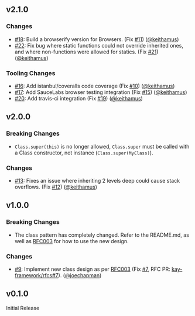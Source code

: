 ## v2.1.0

### Changes

 - [#18](https://github.com/kay-framework/kayclass/pull/18):
   Build a browserify version for Browsers.
   (Fix [#11](https://github.com/kay-framework/kayclass/issues/11))
   ([@keithamus](https://github.com/keithamus))
 - [#22](https://github.com/kay-framework/kayclass/pull/22):
   Fix bug where static functions could not override inherited ones, and where
   non-functions were allowed for statics.
   (Fix [#21](https://github.com/kay-framework/kayclass/issues/21))
   ([@keithamus](https://github.com/keithamus))

### Tooling Changes

 - [#16](https://github.com/kay-framework/kayclass/pull/16):
   Add istanbul/coveralls code coverage
   (Fix [#10](https://github.com/kay-framework/kayclass/issues/10))
   ([@keithamus](https://github.com/keithamus))
 - [#17](https://github.com/kay-framework/kayclass/pull/17):
   Add SauceLabs browser testing integration
   (Fix [#15](https://github.com/kay-framework/kayclass/issues/15))
   ([@keithamus](https://github.com/keithamus))
 - [#20](https://github.com/kay-framework/kayclass/pull/20):
   Add travis-ci integration
   (Fix [#19](https://github.com/kay-framework/kayclass/issues/19))
   ([@keithamus](https://github.com/keithamus))

## v2.0.0

### Breaking Changes

 - `Class.super(this)` is no longer allowed, `Class.super` must be called with a
   Class constructor, not instance (`Class.super(MyClass)`).

### Changes

 - [#13](https://github.com/kay-framework/kayclass/pull/12):
   Fixes an issue where inheriting 2 levels deep could cause stack overflows.
   (Fix [#12](https://github.com/kay-framework/kayclass/issues/12))
   ([@keithamus](https://github.com/keithamus))

## v1.0.0

### Breaking Changes

 - The class pattern has completely changed. Refer to the README.md, as well as
   [RFC003](https://git.io/kayrfc-0003) for how to use the new design.

### Changes

 - [#9](https://github.com/kay-framework/kayclass/issues/9):
   Implement new class design as per
   [RFC003](https://git.io/kayrfc-0003)
   (Fix [#7](https://github.com/kay-framework/kayclass/issues/7),
   RFC PR: [kay-framework/rfcs#7](https://git.io/xA2N)).
   ([@joechapman](https://github.com/joechapman))

## v0.1.0

Initial Release
